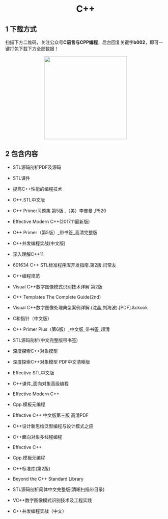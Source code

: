 <h1 align="center">C++</h1>

## 1 下载方式

扫描下方二维码，关注公众号**C语言与CPP编程**，后台回复关键字**b002**，即可一键打包下载下方全部数据！

<p align="center">
    <img src="http://oss.interviewguide.cn/img/202304210025124.jpg" width="260" height="260"></img>
</p>


## 2 包含内容

- STL源码剖析PDF及源码  
- STL课件 
- 提高C++性能的编程技术 
- C++.STL中文版  
- C++ Primer习题集 第5版 ,（美）李普曼 ,P520 
- Effective Modern C++(2017.11最新版)  
- C++ Primer（第5版）_带书签_高清完整版 
- C++并发编程实战(中文版) 
- 深入理解C++11  
- 601634 C++ STL标准程序库开发指南.第2版.闫常友

- C++编程规范  
- Visual C++数字图像模式识别技术详解 第2版 
- C++ Templates The Complete Guide(2nd) 
- Visual C++数字图像处理典型案例详解.(沈晶,刘海波).[PDF].&ckook  
- C和指针（中文版） 
- C++ Primer Plus（第6版）_中文版_带书签_超清

- STL源码剖析(中文完整版带书签) 
- 深度探索C++对象模型 
- 深度探索C++对象模型 PDF中文清晰版  
- Effective STL中文版  
- C++课件_面向对象高级编程 
- Effective Modern C++ 
- Cpp.模板元编程 
- Effective C++ 中文版第三版 高清PDF  
- C++设计新思维泛型编程与设计模式之应 
- C++面向对象多线程编程  
- Effective C++  
- Cpp.模板元编程 
- C++标准库(第2版)  
- Beyond the C++ Standard Library

- STL源码剖析简体中文完整版(清晰扫描带目录)  
- VC++数字图像模式识别技术及工程实践  
- C++并发编程实战（中文） 